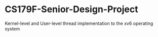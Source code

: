 # CS179F-Senior-Design-Project
Kernel-level and User-level thread implementation to the xv6 operating system
